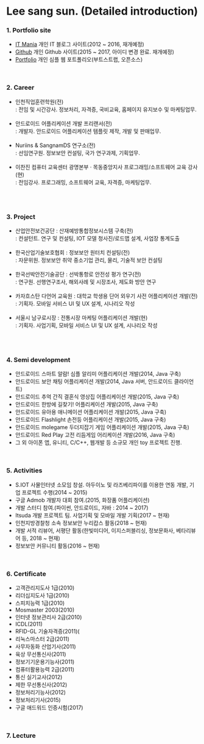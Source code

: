 # Lee sang sun. (Detailed introduction)

### 1. Portfolio site
 * [IT Mania](http://blog.naver.com/lsszz210) 개인 IT 블로그 사이트(2012 ~ 2016, 재개예정)<br>
 * [Github](https://github.com/lsszz2100/) 개인 Github 사이트(2015 ~ 2017, 아이디 변경 완료. 재개예정)<br>
 * [Portfolio](http://lsszz2.cafe24.com) 개인 심플 웹 포트폴리오(부트스트랩, 오픈소스)<br>
<br>

### 2. Career

 * 인천직업훈련학원(전)<br>
    : 전임 및 시간강사. 정보처리, 자격증, 국비교육, 홈페이지 유지보수 및 마케팅업무.<br><br>  
 * 안드로이드 어플리케이션 개발 프리랜서(전)<br>
    : 개발자. 안드로이드 어플리케이션 템플릿 제작, 개발 및 판매업무.<br><br> 
 * Nuriins & SangnamDS 연구소(전)<br>
    : 선임연구원. 정보보안 컨설팅, 국가 연구과제, 기획업무.<br><br>    
 * 이찬진 컴퓨터 교육센터 광명본부 · 목동중앙지사 프로그래밍/소프트웨어 교육 강사(현)<br>
    : 전임강사. 프로그래밍, 소프트웨어 교육, 자격증, 마케팅업무. <br><br>
<br>

### 3. Project

 * 산업안전보건공단 : 산재예방통합정보시스템 구축(전)<br>
    : 컨설턴트. 연구 및 컨설팅, IOT 모델 청사진/로드맵 설계, 사업장 통계도출<br><br>
 * 한국산업기술보호협회 : 정보보안 원터치 컨설팅(전)<br>
    : 자문위원. 정보보안 취약 중소기업 관리, 물리, 기술적 보안 컨설팅<br><br>
 * 한국선박안전기술공단 : 선박통항로 안전성 평가 연구(전)<br>
    : 연구원. 선행연구조사, 해외사례 및 시장조사, 제도화 방안 연구<br><br>
 * 카자흐스탄 다언어 교육원 : 대학교 학생용 단어 외우기 사전 어플리케이션 개발(전)<br>
    : 기획자. 모바일 서비스 UI 및 UX 설계, 시나리오 작성<br><br>
 * 서울시 남구로시장 : 전통시장 마케팅 어플리케이션 개발(현)<br>
    : 기획자. 사업기획, 모바일 서비스 UI 및 UX 설계, 시나리오 작성<br><br>
<br>

### 4. Semi development

 * 안드로이드 스마트 알람! 심플 알리미 어플리케이션 개발(2014, Java 구축)<br>
 * 안드로이드 보안 채팅 어플리케이션 개발(2014, Java 서버, 안드로이드 클라이언트)<br>
 * 안드로이드 추억 간직 결혼식 영상집 어플리케이션 개발(2015, Java 구축)<br>
 * 안드로이드 한방에 길찾기! 어플리케이션 개발(2015, Java 구축)<br>
 * 안드로이드 유아용 애니메이션 어플리케이션 개발(2015, Java 구축)<br>
 * 안드로이드 Flashlight 손전등 어플리케이션 개발(2015, Java 구축)<br>
 * 안드로이드 molegame 두더지잡기 게임 어플리케이션 개발(2015, Java 구축)<br>
 * 안드로이드 Red Play 고전 리듬게임 어리케이션 개발(2016, Java 구축)<br>
 * 그 외 아이폰 앱, 유니티, C/C++, 웹개발 등 소규모 개인 toy 프로젝트 진행.<br>
<br>


### 5. Activities

* S.IOT 사물인터넷 소모임 창설. 아두이노 및 라즈베리파이를 이용한 연동 개발, 기업 프로젝트 수행(2014 ~ 2015)<br>
* 구글 Admob 개발자 대회 참여.(2015, 화장품 어플리케이션)
* 개발 스터디 참여.(파이썬, 안드로이드, 자바 : 2014 ~ 2017)<br>
* Itsuda 개발 프로젝트 팀. 사업기획 및 모바일 개발 기획(2017 ~ 현재)<br>
* 인천지방경찰청 소속 정보보안 누리캅스 활동(2018 ~ 현재)<br>
* 개발 서적 리뷰어, 서평단 활동(한빛미디어, 이지스퍼블리싱, 정보문화사, 베타리뷰어 등, 2018 ~ 현재)
* 정보보안 커뮤니티 활동(2016 ~ 현재)
<br>

### 6. Certificate

* 고객관리지도사 1급(2010)
* 리더십지도사 1급(2010)
* 스피치능력 1급(2010)
* Mosmaster 2003(2010)<br>
* 인터넷 정보관리사 2급(2010)<br>
* ICDL(2011)<br>
* RFID-GL 기술자격증(2011)(<br>
* 리눅스마스터 2급(2011)<br>
* 사무자동화 산업기사(2011)<br>
* 육상 무선통신사(2011)<br>
* 정보기기운용기능사(2011)<br>
* 컴퓨터활용능력 2급(2011)<br>
* 통신 실기교사(2012)<br>
* 제한 무선통신사(2012)<br>
* 정보처리기능사(2012)<br>
* 정보처리기사(2015)<br>
* 구글 애드워드 인증시험(2017)<br>
<br>


### 7. Lecture

<br>
